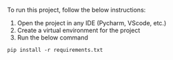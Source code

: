 To run this project, follow the below instructions:

1. Open the project in any IDE (Pycharm, VScode, etc.)
2. Create a virtual environment for the project
3. Run the below command
```
pip install -r requirements.txt
```

